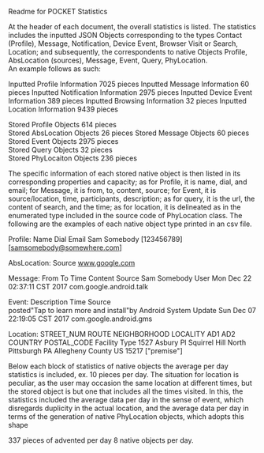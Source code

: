 Readme for POCKET Statistics

At the header of each document, the overall statistics is listed. The statistics includes the inputted JSON Objects corresponding to the types Contact (Profile), Message, Notification, Device Event, Browser Visit or Search, Location; and subsequently, the correspondents to native Objects Profile, AbsLocation (sources), Message, Event, Query, PhyLocation.  
An example follows as such:

Inputted Profile Information 7025 pieces
Inputted Message Information 60 pieces
Inputted Notification Information 2975 pieces
Inputted Device Event Information 389 pieces
Inputted Browsing Information 32 pieces
Inputted Location Information 9439 pieces
				
				
Stored Profile Objects 614 pieces	
Stored AbsLocation Objects 26 pieces
Stored Message Objects 60 pieces	
Stored Event Objects 2975 pieces	
Stored Query Objects 32 pieces	
Stored PhyLocaiton Objects 236 pieces

The specific information of each stored native object is then listed in its corresponding properties and capacity; as for Profile, it is name, dial, and email; for Message, it is from, to, content, source; for Event, it is source/location, time, participants, description; as for query, it is the url, the content of search, and the time; as for location, it is delineated as in the enumerated type included in the source code of PhyLocation class. The following are the examples of each native object type printed in an csv file.

Profile:
Name	Dial	Email
Sam Somebody	[123456789]	[samsomebody@somewhere.com]
		
AbsLocation:
Source
www.google.com 

Message:
From	To	Time	Content	Source
Sam Somebody	User	Mon Dec 22 02:37:11 CST 2017	com.google.android.talk

Event:
Description	Time	Source	
posted"Tap to learn more and install"by Android System Update	Sun Dec 07 22:19:05 CST 2017	com.google.android.gms

Location:
STREET_NUM	ROUTE	NEIGHBORHOOD	LOCALITY	AD1	AD2	COUNTRY	POSTAL_CODE	Facility Type
1527	Asbury Pl	Squirrel Hill North	Pittsburgh	PA	Allegheny County	US	15217	["premise"]

Below each block of statistics of native objects the average per day statistics is included, ex. 10 pieces per day. The situation for location is peculiar, as the user may occasion the same location at different times, but the stored object is but one that includes all the times visited. In this, the statistics included the average data per day in the sense of event, which disregards duplicity in the actual location, and the average data per day in terms of the generation of native PhyLocation objects, which adopts this shape

337 pieces of advented per day
8 native objects per day.	

